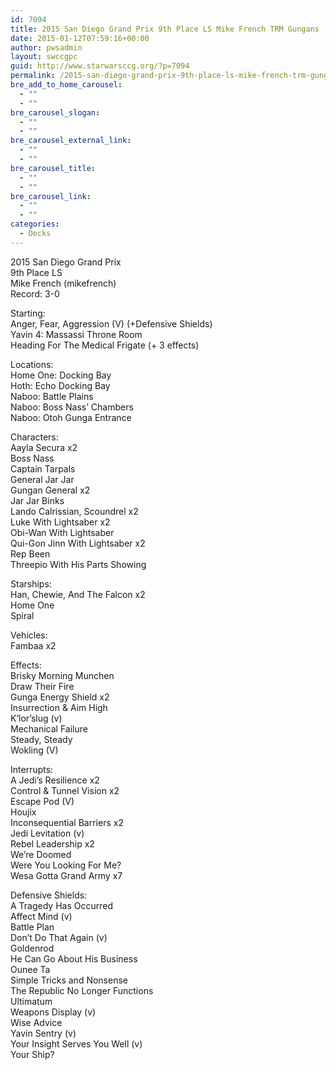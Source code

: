 ```yaml
---
id: 7094
title: 2015 San Diego Grand Prix 9th Place LS Mike French TRM Gungans
date: 2015-01-12T07:59:16+00:00
author: pwsadmin
layout: swccgpc
guid: http://www.starwarsccg.org/?p=7094
permalink: /2015-san-diego-grand-prix-9th-place-ls-mike-french-trm-gungans/
bre_add_to_home_carousel:
  - ""
  - ""
bre_carousel_slogan:
  - ""
  - ""
bre_carousel_external_link:
  - ""
  - ""
bre_carousel_title:
  - ""
  - ""
bre_carousel_link:
  - ""
  - ""
categories:
  - Decks
---
```

2015 San Diego Grand Prix  
9th Place LS  
Mike French (mikefrench)  
Record: 3-0

Starting:  
Anger, Fear, Aggression (V) (+Defensive Shields)  
Yavin 4: Massassi Throne Room  
Heading For The Medical Frigate (+ 3 effects)

Locations:  
Home One: Docking Bay  
Hoth: Echo Docking Bay  
Naboo: Battle Plains  
Naboo: Boss Nass&#8217; Chambers  
Naboo: Otoh Gunga Entrance

Characters:  
Aayla Secura x2  
Boss Nass  
Captain Tarpals  
General Jar Jar  
Gungan General x2  
Jar Jar Binks  
Lando Calrissian, Scoundrel x2  
Luke With Lightsaber x2  
Obi-Wan With Lightsaber  
Qui-Gon Jinn With Lightsaber x2  
Rep Been  
Threepio With His Parts Showing

Starships:  
Han, Chewie, And The Falcon x2  
Home One  
Spiral

Vehicles:  
Fambaa x2

Effects:  
Brisky Morning Munchen  
Draw Their Fire  
Gunga Energy Shield x2  
Insurrection & Aim High  
K&#8217;lor&#8217;slug (v)  
Mechanical Failure  
Steady, Steady  
Wokling (V)

Interrupts:  
A Jedi&#8217;s Resilience x2  
Control & Tunnel Vision x2  
Escape Pod (V)  
Houjix  
Inconsequential Barriers x2  
Jedi Levitation (v)  
Rebel Leadership x2  
We&#8217;re Doomed  
Were You Looking For Me?  
Wesa Gotta Grand Army x7

Defensive Shields:  
A Tragedy Has Occurred  
Affect Mind (v)  
Battle Plan  
Don&#8217;t Do That Again (v)  
Goldenrod  
He Can Go About His Business  
Ounee Ta  
Simple Tricks and Nonsense  
The Republic No Longer Functions  
Ultimatum  
Weapons Display (v)  
Wise Advice  
Yavin Sentry (v)  
Your Insight Serves You Well (v)  
Your Ship?